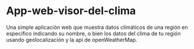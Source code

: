 # App-web-visor-del-clima
Una simple aplicación web que muestra datos climáticos de  una región en especifico indicando su nombre, o bien los datos del clima de tu región usando geolocalización y la api de openWeatherMap.
